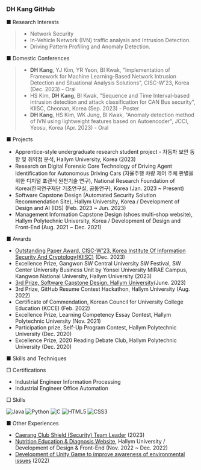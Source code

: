 ### DH Kang GitHub

■ Research Interests<br> 
> - Network Security<br>
> - In-Vehicle Network (IVN) traffic analysis and Intrusion Detection.<br>
> - Driving Pattern Profiling and Anomaly Detection.<br>

■ Domestic Conferences <br>
> - **DH Kang**, YJ Kim, YR Yeon, BI Kwak, "Implementation of Framework for Machine Learning-Based Network Intrusion Detection and Situational Analysis Solutions", CISC-W'23, Korea (Dec. 2023) - Oral<br>
> - HS Kim, **DH Kang**, BI Kwak, "Sequence and Time Interval-based intrusion detection and attack classification for CAN Bus security", KIISC, Cheonan, Korea (Sep. 2023) - Poster<br>
> - **DH Kang**, HS Kim, WK Jung, BI Kwak, "Anomaly detection method of IVN using lightweight features based on Autoencoder", JCCI, Yeosu, Korea (Apr. 2023) - Oral<br>

■ Projects <br>
- Apprentice-style undergraduate research student project - 자동차 보안 동향 및 취약점 분석, Hallym University, Korea (2023)  <br>
- Research on Digital Forensic Core Technology of Driving Agent Identification for Autonomous Driving Cars (자율주행 차량 제어 주체 판별을 위한 디지털 포렌식 원천기술 연구), National Research Foundation of Korea(한국연구재단 기초연구실, 공동연구), Korea (Jan. 2023 ~ Present)  <br>
- Software Capstone Design (Automated Security Solution Recommendation Site), Hallym University, Korea / Development of Design and AI (IDS) (Feb. 2023 ~ Jun. 2023)  <br>
- Management Information Capstone Design (shoes multi-shop website), Hallym Polytechnic University, Korea / Development of Design and Front-End (Aug. 2021 ~ Dec. 2021) <br>

■ Awards <br>
- [Outstanding Paper Award, CISC-W'23, Korea Institute Of Information Security And Cryptology(KIISC)](https://github.com/heeyapro/heeyapro/blob/main/File/%EC%A0%95%EB%B3%B4%EB%B3%B4%ED%98%B8%ED%95%99%ED%9A%8C%EC%9E%A5%EC%83%81.png) (Dec. 2023) <br>
- Excellence Prize, Gangwon SW Central University SW Festival, SW Center University Business Unit by Yonsei University MIRAE Campus, Kangwon National University, Hallym University (2023) <br>
- [3rd Prize, Software Capstone Design, Hallym University](https://github.com/yinneu/signature)(June. 2023) <br>
- 3rd Prize, GitHub Resume Contest Hackathon, Hallym University (Aug. 2022) <br>
- Certificate of Commendation, Korean Council for University College Education (KCCE) (Feb. 2022) <br> 
- Excellence Prize, Learning Competency Essay Contest, Hallym Polytechnic University (Nov. 2021) <br>
- Participation prize, Self-Up Program Contest, Hallym Polytechnic University (Dec. 2020) <br>
- Excellence Prize, 2020 Reading Debate Club, Hallym Polytechnic University (Dec. 2020) <br> 

■ Skills and Techniques  <br>

□ Certifications<br>
- Industrial Engineer Information Processing<br>
- Industrial Engineer Office Automation<br>

□ Skills<br>

![Java](https://img.shields.io/badge/Java-007396.svg?&style=for-the-badge&logo=Java&logoColor=white)
![Python](https://img.shields.io/badge/Python-3776AB.svg?&style=for-the-badge&logo=Python&logoColor=white)
![C](https://img.shields.io/badge/C-A8B9CC?style=for-the-badge&logo=C&logoColor=white)
![HTML5](https://img.shields.io/badge/HTML5-E34F26.svg?&style=for-the-badge&logo=HTML5&logoColor=white)
![CSS3](https://img.shields.io/badge/CSS3-1572B6.svg?&style=for-the-badge&logo=CSS3&logoColor=white)

■ Other Experiences  <br>
- [Caerang Club Shield (Security) Team Leader](https://github.com/heeyapro/Caerang-Team-SHIELD) (2023)
- [Nutrition Education & Diagnosis Website](https://github.com/heeyapro/Nutrition-Education-Diagnosis), Hallym University / Development of Design & Front-End (Nov. 2022 ~ Dec. 2022) <br>
- [Development of Unity Game to improve awareness of environmental issues](https://github.com/heeyapro/Mission) (2022)
